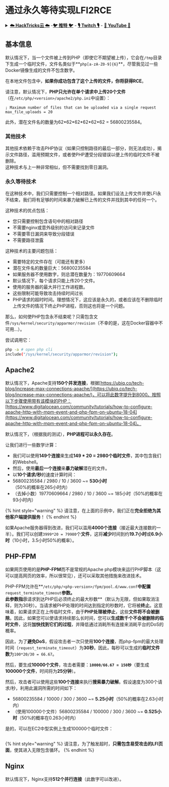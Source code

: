 # 通过永久等待实现LFI2RCE

<details>

<summary><a href="https://cloud.hacktricks.xyz/pentesting-cloud/pentesting-cloud-methodology"><strong>☁️ HackTricks云 ☁️</strong></a> -<a href="https://twitter.com/hacktricks_live"><strong>🐦 推特 🐦</strong></a> - <a href="https://www.twitch.tv/hacktricks_live/schedule"><strong>🎙️ Twitch 🎙️</strong></a> - <a href="https://www.youtube.com/@hacktricks_LIVE"><strong>🎥 YouTube 🎥</strong></a></summary>

* 你在一家**网络安全公司**工作吗？想要在HackTricks中看到你的**公司广告**吗？或者你想要**获取PEASS的最新版本或下载PDF格式的HackTricks**吗？请查看[**订阅计划**](https://github.com/sponsors/carlospolop)！
* 发现我们的独家[**NFTs**](https://opensea.io/collection/the-peass-family)收藏品——[**The PEASS Family**](https://opensea.io/collection/the-peass-family)
* 获取[**官方PEASS和HackTricks周边产品**](https://peass.creator-spring.com)
* **加入**[**💬**](https://emojipedia.org/speech-balloon/) [**Discord群组**](https://discord.gg/hRep4RUj7f)或[**电报群组**](https://t.me/peass)，或者**关注**我在**Twitter**上的[**🐦**](https://github.com/carlospolop/hacktricks/tree/7af18b62b3bdc423e11444677a6a73d4043511e9/\[https:/emojipedia.org/bird/README.md)[**@carlospolopm**](https://twitter.com/hacktricks\_live)**。**
* **通过向**[**hacktricks repo**](https://github.com/carlospolop/hacktricks) **和**[**hacktricks-cloud repo**](https://github.com/carlospolop/hacktricks-cloud) **提交PR来分享你的黑客技巧。**

</details>

## 基本信息

默认情况下，当一个文件被上传到PHP（即使它不期望被上传），它会在`/tmp`目录下生成一个临时文件，文件名类似于**`php[a-zA-Z0-9]{6}`**，尽管我见过一些Docker镜像生成的文件不包含数字。

在本地文件包含中，**如果你成功包含了这个上传的文件，你将获得RCE**。

请注意，默认情况下，**PHP只允许在单个请求中上传20个文件**（在`/etc/php/<version>/apache2/php.ini`中设置）：
```
; Maximum number of files that can be uploaded via a single request
max_file_uploads = 20
```
此外，潜在文件名的数量为62\*62\*62\*62\*62\*62 = 56800235584。

### 其他技术

其他技术依赖于攻击PHP协议（如果只控制路径的最后一部分，则无法成功），揭示文件路径，滥用预期文件，或者使PHP遭受分段错误以便上传的临时文件不被删除。\
这种技术与上一种非常相似，但不需要找到零日漏洞。

### 永久等待技术

在这种技术中，我们只需要控制一个相对路径。如果我们设法上传文件并使LFI永不结束，我们将有足够的时间来暴力破解已上传的文件并找到其中的任何一个。

这种技术的优点包括：

* 您只需要控制包含语句中的相对路径
* 不需要nginx或意外级别的访问来记录文件
* 不需要零日漏洞来导致分段错误
* 不需要路径泄露

这种技术的主要问题包括：

* 需要特定的文件存在（可能还有更多）
* 潜在文件名的数量巨大：56800235584
* 如果服务器不使用数字，则总潜在数量为：19770609664
* 默认情况下，每个请求只能上传20个文件。
* 使用的服务器的最大并行工作进程数。
* 这些限制可能导致攻击持续时间过长
* PHP请求的超时时间。理想情况下，这应该是永久的，或者应该在不删除临时上传文件的情况下终止PHP进程，否则这也将是一个问题。

那么，如何使PHP包含永不结束呢？只需包含文件`/sys/kernel/security/apparmor/revision`（不幸的是，这在Docker容器中不可用...）。

尝试调用它：
```bash
php -a # open php cli
include("/sys/kernel/security/apparmor/revision");
```
## Apache2

默认情况下，Apache支持**150个并发连接**，根据[https://ubiq.co/tech-blog/increase-max-connections-apache/](https://ubiq.co/tech-blog/increase-max-connections-apache/)，可以将此数字提升到8000。按照以下步骤使用带有该模块的PHP：[https://www.digitalocean.com/community/tutorials/how-to-configure-apache-http-with-mpm-event-and-php-fpm-on-ubuntu-18-04](https://www.digitalocean.com/community/tutorials/how-to-configure-apache-http-with-mpm-event-and-php-fpm-on-ubuntu-18-04)。

默认情况下，（根据我的测试），**PHP进程可以永久存在**。

让我们进行一些数学计算：

* 我们可以使用**149个连接**来生成**149 \* 20 = 2980个临时文件**，其中包含我们的Webshell。
* 然后，使用**最后一个连接**来**暴力破解**潜在的文件。
* 以**10个请求/秒**的速度计算时间：
* 56800235584 / 2980 / 10 / 3600 \~= **530小时**（50%的概率在265小时内）
* （去掉小数）19770609664 / 2980 / 10 / 3600 \~= 185小时（50%的概率在93小时内）

{% hint style="warning" %}
请注意，在上面的示例中，我们正在**完全拒绝为其他客户端提供服务**！
{% endhint %}

如果Apache服务器得到改进，我们可以滥用**4000个连接**（接近最大连接数的一半）。我们可以创建`3999*20 = 79980`个**文件**，这将**减少**时间到约**19.7小时**或**6.9小时**（10小时，3.5小时50%的概率）。

## PHP-FPM

如果网页使用的是**PHP-FPM**而不是常规的Apache php模块来运行PHP脚本（这可以提高网页的效率，所以很常见），还可以采取其他措施来改进技术。

PHP-FPM允许在**`/etc/php/<php-version>/fpm/pool.d/www.conf`**中配置**`request_terminate_timeout`**参数。\
此参数指示**请求到达PHP后必须终止的最大秒数**（默认为无限，但如果取消注释，则为30秒）。当请求被PHP处理的时间达到指定的秒数时，它将被**终止**。这意味着，如果请求正在上传临时文件，由于**PHP处理被停止**，这些**文件将不会被删除**。因此，如果您可以使请求持续那么长时间，您可以**生成数千个不会被删除的临时文件**，这将**加快找到它们的过程**，并降低通过消耗所有连接来消耗平台的DoS的概率。

因此，为了**避免DoS**，假设攻击者一次只使用**100个连接**，而php-fpm的最大处理时间（`request_terminate_timeout`）为**30秒**。因此，每秒可以生成的**临时文件数**为`100*20/30 = 66.67`。

然后，要生成**10000个文件**，攻击者需要：**`10000/66.67 = 150秒`**（要生成**100000个文件**，时间将为**25分钟**）。

然后，攻击者可以使用这些**100个连接**来执行**搜索暴力破解**。假设速度为300个请求/秒，利用此漏洞所需的时间如下：

* 56800235584 / 10000 / 300 / 3600 \~= **5.25小时**（50%的概率在2.63小时内）
* （使用100000个文件）56800235584 / 100000 / 300 / 3600 \~= **0.525小时**（50%的概率在0.263小时内）

是的，可以在EC2中型实例上生成100000个临时文件：

<figure><img src="../../.gitbook/assets/image (3) (1) (1) (3).png" alt=""><figcaption></figcaption></figure>

{% hint style="warning" %}
请注意，为了触发超时，**只需包含易受攻击的LFI页面**，使其进入无限包含循环。
{% endhint %}

## Nginx

默认情况下，Nginx支持**512个并行连接**（此数字可以改进）。
